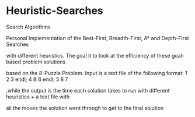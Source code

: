 # Heuristic-Searches
Search Algorithms

Personal Implementation of the Best-First, Breadth-First, A* and Depth-First Searches 

with different heuristics. The goal it to look at the efficiency of these goal-based problem solutions

based on the 8-Puzzle Problem. Input is a text file of the following format:  1 2 3 endl; 4 B 6 endl; 5 8 7
                                                                              
,while the output is the time each solution takes to run with different heuristics + a text file with 
 
all the moves the solution went through to get to the final solution 
